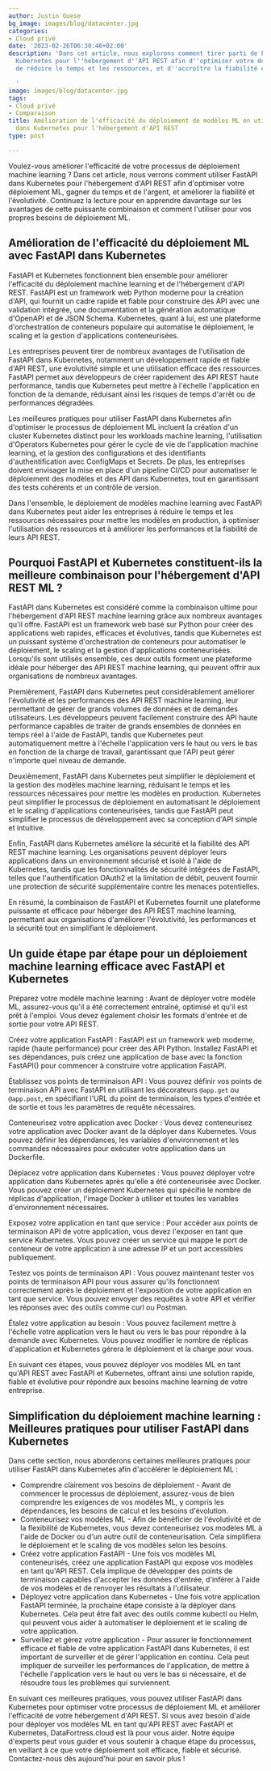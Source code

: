 ```yaml
---
author: Justin Guese
bg_image: images/blog/datacenter.jpg
categories:
- Cloud privé
date: '2023-02-26T06:30:46+02:00'
description: 'Dans cet article, nous explorons comment tirer parti de FastAPI dans
  Kubernetes pour l''hébergement d''API REST afin d''optimiser votre déploiement ML,
  de réduire le temps et les ressources, et d''accroître la fiabilité et l''évolutivité.

  '
image: images/blog/datacenter.jpg
tags:
- Cloud privé
- Comparaison
title: Amélioration de l'efficacité du déploiement de modèles ML en utilisant FastAPI
  dans Kubernetes pour l'hébergement d'API REST
type: post

---
```

Voulez-vous améliorer l'efficacité de votre processus de déploiement machine learning ? Dans cet article, nous verrons comment utiliser FastAPI dans Kubernetes pour l'hébergement d'API REST afin d'optimiser votre déploiement ML, gagner du temps et de l'argent, et améliorer la fiabilité et l'évolutivité. Continuez la lecture pour en apprendre davantage sur les avantages de cette puissante combinaison et comment l'utiliser pour vos propres besoins de déploiement ML.

## Amélioration de l'efficacité du déploiement ML avec FastAPI dans Kubernetes

FastAPI et Kubernetes fonctionnent bien ensemble pour améliorer l'efficacité du déploiement machine learning et de l'hébergement d'API REST. FastAPI est un framework web Python moderne pour la création d'API, qui fournit un cadre rapide et fiable pour construire des API avec une validation intégrée, une documentation et la génération automatique d'OpenAPI et de JSON Schema. Kubernetes, quant à lui, est une plateforme d'orchestration de conteneurs populaire qui automatise le déploiement, le scaling et la gestion d'applications conteneurisées.

Les entreprises peuvent tirer de nombreux avantages de l'utilisation de FastAPI dans Kubernetes, notamment un développement rapide et fiable d'API REST, une évolutivité simple et une utilisation efficace des ressources. FastAPI permet aux développeurs de créer rapidement des API REST haute performance, tandis que Kubernetes peut mettre à l'échelle l'application en fonction de la demande, réduisant ainsi les risques de temps d'arrêt ou de performances dégradées.

Les meilleures pratiques pour utiliser FastAPI dans Kubernetes afin d'optimiser le processus de déploiement ML incluent la création d'un cluster Kubernetes distinct pour les workloads machine learning, l'utilisation d'Operators Kubernetes pour gérer le cycle de vie de l'application machine learning, et la gestion des configurations et des identifiants d'authentification avec ConfigMaps et Secrets. De plus, les entreprises doivent envisager la mise en place d'un pipeline CI/CD pour automatiser le déploiement des modèles et des API dans Kubernetes, tout en garantissant des tests cohérents et un contrôle de version.

Dans l'ensemble, le déploiement de modèles machine learning avec FastAPI dans Kubernetes peut aider les entreprises à réduire le temps et les ressources nécessaires pour mettre les modèles en production, à optimiser l'utilisation des ressources et à améliorer les performances et la fiabilité de leurs API REST.

## Pourquoi FastAPI et Kubernetes constituent-ils la meilleure combinaison pour l'hébergement d'API REST ML ?

FastAPI dans Kubernetes est considéré comme la combinaison ultime pour l'hébergement d'API REST machine learning grâce aux nombreux avantages qu'il offre. FastAPI est un framework web basé sur Python pour créer des applications web rapides, efficaces et évolutives, tandis que Kubernetes est un puissant système d'orchestration de conteneurs pour automatiser le déploiement, le scaling et la gestion d'applications conteneurisées. Lorsqu'ils sont utilisés ensemble, ces deux outils forment une plateforme idéale pour héberger des API REST machine learning, qui peuvent offrir aux organisations de nombreux avantages.

Premièrement, FastAPI dans Kubernetes peut considérablement améliorer l'évolutivité et les performances des API REST machine learning, leur permettant de gérer de grands volumes de données et de demandes utilisateurs. Les développeurs peuvent facilement construire des API haute performance capables de traiter de grands ensembles de données en temps réel à l'aide de FastAPI, tandis que Kubernetes peut automatiquement mettre à l'échelle l'application vers le haut ou vers le bas en fonction de la charge de travail, garantissant que l'API peut gérer n'importe quel niveau de demande.

Deuxièmement, FastAPI dans Kubernetes peut simplifier le déploiement et la gestion des modèles machine learning, réduisant le temps et les ressources nécessaires pour mettre les modèles en production. Kubernetes peut simplifier le processus de déploiement en automatisant le déploiement et le scaling d'applications conteneurisées, tandis que FastAPI peut simplifier le processus de développement avec sa conception d'API simple et intuitive.

Enfin, FastAPI dans Kubernetes améliore la sécurité et la fiabilité des API REST machine learning. Les organisations peuvent déployer leurs applications dans un environnement sécurisé et isolé à l'aide de Kubernetes, tandis que les fonctionnalités de sécurité intégrées de FastAPI, telles que l'authentification OAuth2 et la limitation de débit, peuvent fournir une protection de sécurité supplémentaire contre les menaces potentielles.

En résumé, la combinaison de FastAPI et Kubernetes fournit une plateforme puissante et efficace pour héberger des API REST machine learning, permettant aux organisations d'améliorer l'évolutivité, les performances et la sécurité tout en simplifiant le déploiement.

## Un guide étape par étape pour un déploiement machine learning efficace avec FastAPI et Kubernetes

Préparez votre modèle machine learning :
Avant de déployer votre modèle ML, assurez-vous qu'il a été correctement entraîné, optimisé et qu'il est prêt à l'emploi. Vous devez également choisir les formats d'entrée et de sortie pour votre API REST.

Créez votre application FastAPI :
FastAPI est un framework web moderne, rapide (haute performance) pour créer des API Python. Installez FastAPI et ses dépendances, puis créez une application de base avec la fonction FastAPI() pour commencer à construire votre application FastAPI.

Établissez vos points de terminaison API :
Vous pouvez définir vos points de terminaison API avec FastAPI en utilisant les décorateurs `@app.get` ou `@app.post`, en spécifiant l'URL du point de terminaison, les types d'entrée et de sortie et tous les paramètres de requête nécessaires.

Conteneurisez votre application avec Docker :
Vous devez conteneurisez votre application avec Docker avant de la déployer dans Kubernetes. Vous pouvez définir les dépendances, les variables d'environnement et les commandes nécessaires pour exécuter votre application dans un Dockerfile.

Déplacez votre application dans Kubernetes :
Vous pouvez déployer votre application dans Kubernetes après qu'elle a été conteneurisée avec Docker. Vous pouvez créer un déploiement Kubernetes qui spécifie le nombre de réplicas d'application, l'image Docker à utiliser et toutes les variables d'environnement nécessaires.

Exposez votre application en tant que service :
Pour accéder aux points de terminaison API de votre application, vous devez l'exposer en tant que service Kubernetes. Vous pouvez créer un service qui mappe le port de conteneur de votre application à une adresse IP et un port accessibles publiquement.

Testez vos points de terminaison API :
Vous pouvez maintenant tester vos points de terminaison API pour vous assurer qu'ils fonctionnent correctement après le déploiement et l'exposition de votre application en tant que service. Vous pouvez envoyer des requêtes à votre API et vérifier les réponses avec des outils comme curl ou Postman.

Étalez votre application au besoin :
Vous pouvez facilement mettre à l'échelle votre application vers le haut ou vers le bas pour répondre à la demande avec Kubernetes. Vous pouvez modifier le nombre de réplicas d'application et Kubernetes gérera le déploiement et la charge pour vous.

En suivant ces étapes, vous pouvez déployer vos modèles ML en tant qu'API REST avec FastAPI et Kubernetes, offrant ainsi une solution rapide, fiable et évolutive pour répondre aux besoins machine learning de votre entreprise.

## Simplification du déploiement machine learning : Meilleures pratiques pour utiliser FastAPI dans Kubernetes

Dans cette section, nous aborderons certaines meilleures pratiques pour utiliser FastAPI dans Kubernetes afin d'accélérer le déploiement ML :

- Comprendre clairement vos besoins de déploiement - Avant de commencer le processus de déploiement, assurez-vous de bien comprendre les exigences de vos modèles ML, y compris les dépendances, les besoins de calcul et les besoins d'évolution.
- Conteneurisez vos modèles ML - Afin de bénéficier de l'évolutivité et de la flexibilité de Kubernetes, vous devez conteneurisez vos modèles ML à l'aide de Docker ou d'un autre outil de conteneurisation. Cela simplifiera le déploiement et le scaling de vos modèles selon les besoins.
- Créez votre application FastAPI - Une fois vos modèles ML conteneurisés, créez une application FastAPI qui expose vos modèles en tant qu'API REST. Cela implique de développer des points de terminaison capables d'accepter les données d'entrée, d'inférer à l'aide de vos modèles et de renvoyer les résultats à l'utilisateur.
- Déployez votre application dans Kubernetes - Une fois votre application FastAPI terminée, la prochaine étape consiste à la déployer dans Kubernetes. Cela peut être fait avec des outils comme kubectl ou Helm, qui peuvent vous aider à automatiser le déploiement et le scaling de votre application.
- Surveillez et gérez votre application - Pour assurer le fonctionnement efficace et fiable de votre application FastAPI dans Kubernetes, il est important de surveiller et de gérer l'application en continu. Cela peut impliquer de surveiller les performances de l'application, de mettre à l'échelle l'application vers le haut ou vers le bas si nécessaire, et de résoudre tous les problèmes qui surviennent.

En suivant ces meilleures pratiques, vous pouvez utiliser FastAPI dans Kubernetes pour optimiser votre processus de déploiement ML et améliorer l'efficacité de votre hébergement d'API REST.
Si vous avez besoin d'aide pour déployer vos modèles ML en tant qu'API REST avec FastAPI et Kubernetes, DataFortress.cloud est là pour vous aider. Notre équipe d'experts peut vous guider et vous soutenir à chaque étape du processus, en veillant à ce que votre déploiement soit efficace, fiable et sécurisé. Contactez-nous dès aujourd'hui pour en savoir plus !
